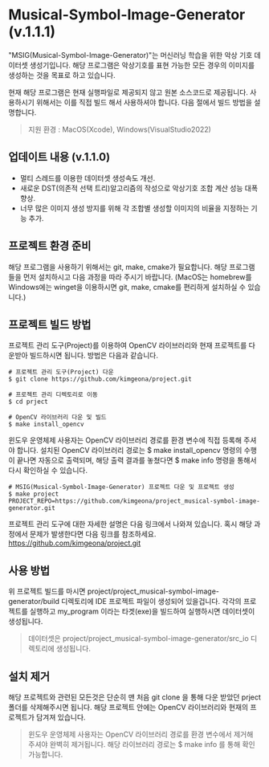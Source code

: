 # Musical-Symbol-Image-Generator (v.1.1.1)

"MSIG(Musical-Symbol-Image-Generator)"는 머신러닝 학습을 위한 악상 기호 데이터셋 생성기입니다. 해당 프로그램은 악상기호를 표현 가능한 모든 경우의 이미지를 생성하는 것을 목표로 하고 있습니다.

현재 해당 프로그램은 현재 실행파일로 제공되지 않고 원본 소스코드로 제공됩니다. 사용하시기 위해서는 이를 직접 빌드 해서 사용하셔야 합니다. 다음 절에서 빌드 방법을 설명합니다.

>지원 환경 : MacOS(Xcode), Windows(VisualStudio2022)

## 업데이트 내용 (v.1.1.0)
* 멀티 스레드를 이용한 데이터셋 생성속도 개선.
* 새로운 DST(의존적 선택 트리)알고리즘의 작성으로 악상기호 조합 계산 성능 대폭 향상.
* 너무 많은 이미지 생성 방지를 위해 각 조합별 생성할 이미지의 비율을 지정하는 기능 추가.

## 프로젝트 환경 준비
해당 프로그램을 사용하기 위해서는 git, make, cmake가 필요합니다. 해당 프로그램들을 먼저 설치하시고 다음 과정을 따라 주시기 바랍니다. (MacOS는 homebrew를 Windows에는 winget을 이용하시면 git, make, cmake를 편리하게 설치하실 수 있습니다.)

## 프로젝트 빌드 방법
프로젝트 관리 도구(Project)를 이용하여 OpenCV 라이브러리와 현재 프로젝트를 다운받아 빌드하시면 됩니다. 방법은 다음과 같습니다.

    # 프로젝트 관리 도구(Project) 다운
    $ git clone https://github.com/kimgeona/project.git

    # 프로젝트 관리 디렉토리로 이동
    $ cd prject

    # OpenCV 라이브러리 다운 및 빌드
    $ make install_opencv

윈도우 운영체제 사용자는 OpenCV 라이브러리 경로를 환경 변수에 직접 등록해 주셔야 합니다. 설치된 OpenCV 라이브러리 경로는 \$ make install_opencv 명령의 수행이 끝나면 자동으로 출력되며, 해당 출력 결과를 놓쳤다면 \$ make info 명령을 통해서 다시 확인하실 수 있습니다.

    # MSIG(Musical-Symbol-Image-Generator) 프로젝트 다운 및 프로젝트 생성
    $ make project PROJECT_REPO=https://github.com/kimgeona/project_musical-symbol-image-generator.git

프로젝트 관리 도구에 대한 자세한 설명은 다음 링크에서 나와져 있습니다. 혹시 해당 과정에서 문제가 발생한다면 다음 링크를 참조하세요. https://github.com/kimgeona/project.git

## 사용 방법
위 프로젝트 빌드를 마시면 project/project_musical-symbol-image-generator/build 디렉토리에 IDE 프로젝트 파일이 생성되어 있을겁니다. 각각의 프로젝트를 실행하고 my_program 이라는 타겟(exe)을 빌드하여 실행하시면 데이터셋이 생성됩니다.

>데이터셋은 project/project_musical-symbol-image-generator/src_io 디렉토리에 생성됩니다.

## 설치 제거
해당 프로젝트와 관련된 모든것은 단순히 맨 처음 git clone 을 통해 다운 받았던 prject 폴더를 삭제해주시면 됩니다. 해당 프로젝트 안에는 OpenCV 라이브러리와 현재의 프로젝트가 담겨져 있습니다.

>윈도우 운영체제 사용자는 OpenCV 라이브러리 경로를 환경 변수에서 제거해 주셔야 완벽히 제거됩니다. 해당 라이브러리 경로는 $ make info 를 통해 확인 가능합니다.

